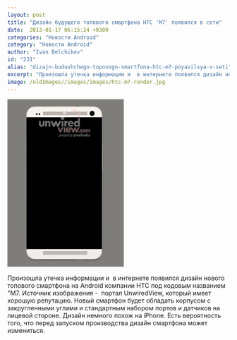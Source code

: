 ```yaml
---
layout: post
title: "Дизайн будущего топового смартфона HTC 'M7' появился в сети"
date:  2013-01-17 06:15:24 +0300
categories: "Новости Android"
category: "Новости Android"
author: "Ivan Belchikov"
id: "231"
alias: "dizajn-budushchego-topovogo-smartfona-htc-m7-poyavilsya-v-seti"
excerpt: "Произошла утечка информации и  в интернете появился дизайн нового топового смартфона на Android компании HTC под кодовым названием М7. Источник изображения -  портал UnwiredView, который имеет хорошую репутацию. Новый смартфон будет обладать корпусом с закругленными углами и стандартным набором портов и датчиков на лицевой стороне. Дизайн немного похож на iPhone. Есть вероятность того, что перед запуском производства дизайн смартфона может измениться."
image: /oldImages//images/images/htc-m7-render.jpg
---
```

<img  src="/oldImages/images/images/htc-m7-render.jpg" border="0" alt="HTC M7" >

Произошла утечка информации и  в интернете появился дизайн нового топового смартфона на Android компании HTC под кодовым названием "М7. Источник изображения -  портал UnwiredView, который имеет хорошую репутацию. Новый смартфон будет обладать корпусом с закругленными углами и стандартным набором портов и датчиков на лицевой стороне. Дизайн немного похож на iPhone. Есть вероятность того, что перед запуском производства дизайн смартфона может измениться.
